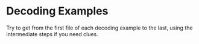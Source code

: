 # Decoding Examples

Try to get from the first file of each decoding example to the last, using the intermediate steps if you need clues.
